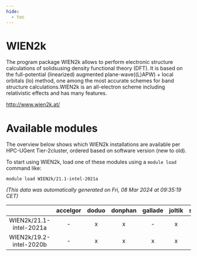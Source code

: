 ```yaml
---
hide:
  - toc
---
```


WIEN2k
======


The program package WIEN2k allows to perform electronic structure calculations of solidsusing density functional theory (DFT). It is based on the full-potential (linearized) augmented plane-wave((L)APW) + local orbitals (lo) method, one among the most accurate schemes for band structure calculations.WIEN2k is an all-electron scheme including relativistic effects and has many features.

http://www.wien2k.at/
# Available modules


The overview below shows which WIEN2k installations are available per HPC-UGent Tier-2cluster, ordered based on software version (new to old).

To start using WIEN2k, load one of these modules using a `module load` command like:

```shell
module load WIEN2k/21.1-intel-2021a
```

*(This data was automatically generated on Fri, 08 Mar 2024 at 09:35:19 CET)*  

| |accelgor|doduo|donphan|gallade|joltik|skitty|
| :---: | :---: | :---: | :---: | :---: | :---: | :---: |
|WIEN2k/21.1-intel-2021a|-|x|x|-|x|x|
|WIEN2k/19.2-intel-2020b|-|x|x|x|x|x|
